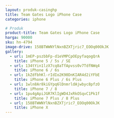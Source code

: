 ```yaml
---
layout: produk-casinghp
title: Team Gates Logo iPhone Case
categories: iphone

# Produk
product-title: Team Gates Logo iPhone Case
harga: 90000
sku: hn-4794
image-drive: 158BTWWNYlNxnBZXTjric7_EOOq00OkJK
gallery:
  - url: 1mEP-pszbbFp-d1eVMPCpOEpyfaqogQrA
    title: iPhone 5 / 5s / SE
  - url: 134tYin1lzX7cq8aTfApvss0v7TdfNWq4
    title: iPhone 6 / 6s
  - url: 1kZdfbhKl-rIdIo2K90DnKIAR4d2iYFbE
    title: iPhone 6 Plus / 6s Plus
  - url: 1wln8Ar8kiGYpq6lDnmrldAjwbyc8pfzO
    title: iPhone 7 / 8
  - url: 1pu4gApiJGR7KlIgWD4JxRkOSqvC1Pk1f
    title: iPhone 7 Plus / 8 Plus
  - url: 158BTWWNYlNxnBZXTjric7_EOOq00OkJK
    title: iPhone X
---
```

